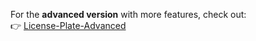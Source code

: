 For the **advanced version** with more features, check out:  
👉 [License-Plate-Advanced](https://github.com/YourUsername/License-Plate-Advanced)
